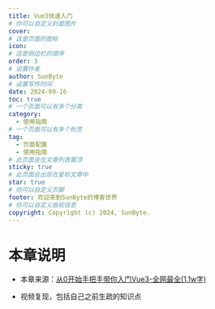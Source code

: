 ```yaml
---
title: Vue3快速入门
# 你可以自定义封面图片
cover: 
# 这是页面的图标
icon: 
# 这是侧边栏的顺序
order: 3
# 设置作者
author: SunByte
# 设置写作时间
date: 2024-09-16
toc: true
# 一个页面可以有多个分类
category:
  - 使用指南
# 一个页面可以有多个标签
tag:
  - 页面配置
  - 使用指南
# 此页面会在文章列表置顶
sticky: true
# 此页面会出现在星标文章中
star: true
# 你可以自定义页脚
footer: 欢迎来到SunByte的博客世界
# 你可以自定义版权信息
copyright: Copyright (c) 2024, SunByte.
---
```


<Catalog />

# 本章说明

- 本章来源：[从0开始手把手带你入门Vue3-全网最全(1.1w字)](https://blog.csdn.net/qq_43655374/article/details/122324620)

- 视频复现，包括自己之前生疏的知识点

